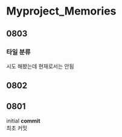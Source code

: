 # Myproject_Memories

## 0803
### 타일 분류
시도 해봤는데 현재로서는 안됨

## 0802


## 0801
initial **commit**  
최초 커밋
